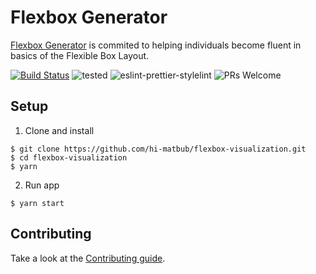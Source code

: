 # Flexbox Generator

[Flexbox Generator](flexbox-five.vercel.app/) is commited to helping individuals become fluent in basics of the Flexible Box Layout. 

[![Build Status](https://travis-ci.com/hi-matbub/flexbox-visualization.svg?branch=master)](https://travis-ci.com/hi-matbub/flexbox-visualization) ![tested](https://img.shields.io/badge/tested_with-jest-<COLOR>.svg) ![eslint-prettier-stylelint](https://img.shields.io/badge/code_style-eslint_prettier_stylelint-<COLOR>.svg) ![PRs Welcome](https://img.shields.io/badge/PRs-welcome-30bced.svg)

## Setup

1. Clone and install

```
$ git clone https://github.com/hi-matbub/flexbox-visualization.git
$ cd flexbox-visualization
$ yarn
```

2. Run app

```
$ yarn start
```

## Contributing 

Take a look at the [Contributing guide](https://github.com/hi-matbub/flexbox/blob/master/CONTRIBUTING.md). 
